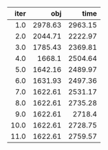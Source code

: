 |   iter |       obj |      time |
| ------:| ---------:| ---------:|
|  $1.0$ | $2978.63$ | $2963.15$ |
|  $2.0$ | $2044.71$ | $2222.97$ |
|  $3.0$ | $1785.43$ | $2369.81$ |
|  $4.0$ |  $1668.1$ | $2504.64$ |
|  $5.0$ | $1642.16$ | $2489.97$ |
|  $6.0$ | $1631.93$ | $2497.36$ |
|  $7.0$ | $1622.61$ | $2531.17$ |
|  $8.0$ | $1622.61$ | $2735.28$ |
|  $9.0$ | $1622.61$ |  $2718.4$ |
| $10.0$ | $1622.61$ | $2728.75$ |
| $11.0$ | $1622.61$ | $2759.57$ |

